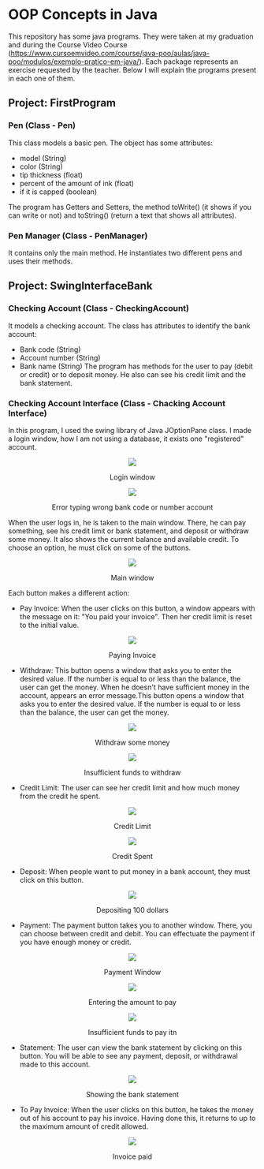 # OOP Concepts in Java
This repository has some java programs. They were taken at my graduation and during the Course Video Course (https://www.cursoemvideo.com/course/java-poo/aulas/java-poo/modulos/exemplo-pratico-em-java/). Each package represents an exercise requested by the teacher. Below I will explain the programs present in each one of them.
 
## Project: FirstProgram
### Pen (Class - Pen)
This class models a basic pen. The object has some attributes:
* model (String)
* color (String)
* tip thickness (float)
* percent of the amount of ink (float)
* if it is capped (boolean)

The program has Getters and Setters, the method toWrite() (it shows if you can write or not) and toString() (return a text that shows all attributes).

### Pen Manager (Class - PenManager)
It contains only the main method. He instantiates two different pens and uses their methods.

## Project: SwingInterfaceBank
### Checking Account (Class - CheckingAccount)
It models a checking account. The class has attributes to identify the bank account: 
* Bank code (String)
* Account number (String)
* Bank name (String)
The program has methods for the user to pay (debit or credit) or to deposit money. He also can see his credit limit and the bank statement.

### Checking Account Interface (Class - Chacking Account Interface)
In this program, I used the swing library of Java JOptionPane class. I made a login window, how I am not using a database, it exists one "registered" account. 


<p align="center"><div style="text-align:center"><img src="https://github.com/JuliazzeDantas/OOP-Java-Program/blob/master/SwingInterfaceBank/IMAGES/SwingBankProgram/LogIn.JPG" /></div><p align="center">
<p align="center">Login window<p align="center">

<p align="center"><div style="text-align:center"><img src="https://github.com/JuliazzeDantas/OOP-Java-Program/blob/master/SwingInterfaceBank/IMAGES/SwingBankProgram/LogInError.JPG" /></div><p align="center">
<p align="center">Error typing wrong bank code or number account<p align="center">

When the user logs in, he is taken to the main window. There, he can pay something, see his credit limit or bank statement, and deposit or withdraw some money. It also shows the current balance and available credit. To choose an option, he must click on some of the buttons.

<p align="center"><div style="text-align:center"><img src="https://github.com/JuliazzeDantas/OOP-Java-Program/blob/master/SwingInterfaceBank/IMAGES/SwingBankProgram/Account.JPG" /></div><p align="center">
<p align="center">Main window<p align="center">
 
 
 Each button makes a different action:
 * Pay Invoice: When the user clicks on this button, a window appears with the message on it: "You paid your invoice". Then her credit limit is reset to the initial value.
 
 <p align="center"><div style="text-align:center"><img src="https://github.com/JuliazzeDantas/OOP-Java-Program/blob/master/SwingInterfaceBank/IMAGES/SwingBankProgram/PayingInvoice.JPG" /></div><p align="center">
<p align="center">Paying Invoice<p align="center">
 
 * Withdraw: This button opens a window that asks you to enter the desired value. If the number is equal to or less than the balance, the user can get the money. When he doesn't have sufficient money in the account, appears an error message.This button opens a window that asks you to enter the desired value. If the number is equal to or less than the balance, the user can get the money.
 
  <p align="center"><div style="text-align:center"><img src="https://github.com/JuliazzeDantas/OOP-Java-Program/blob/master/SwingInterfaceBank/IMAGES/SwingBankProgram/Withdraw.JPG" /></div><p align="center">
<p align="center">Withdraw some money<p align="center">
 
  <p align="center"><div style="text-align:center"><img src="https://github.com/JuliazzeDantas/OOP-Java-Program/blob/master/SwingInterfaceBank/IMAGES/SwingBankProgram/Withdraw_ERROR.JPG" /></div><p align="center">
<p align="center">Insufficient funds to withdraw<p align="center">
 
 * Credit Limit: The user can see her credit limit and how much money from the credit he spent.
 
  <p align="center"><div style="text-align:center"><img src="https://github.com/JuliazzeDantas/OOP-Java-Program/blob/master/SwingInterfaceBank/IMAGES/SwingBankProgram/CreditLimit.JPG" /></div><p align="center">
<p align="center">Credit Limit<p align="center">

 <p align="center"><div style="text-align:center"><img src="https://github.com/JuliazzeDantas/OOP-Java-Program/blob/master/SwingInterfaceBank/IMAGES/SwingBankProgram/CreditSpent.JPG" /></div><p align="center">
<p align="center">Credit Spent<p align="center">
 
 * Deposit: When people want to put money in a bank account, they must click on this button.

 <p align="center"><div style="text-align:center"><img src="https://github.com/JuliazzeDantas/OOP-Java-Program/blob/master/SwingInterfaceBank/IMAGES/SwingBankProgram/Deposit.JPG" /></div><p align="center">
<p align="center">Depositing 100 dollars<p align="center">
 
 * Payment: The payment button takes you to another window. There, you can choose between credit and debit. You can effectuate the payment if you have enough money or credit. 

 <p align="center"><div style="text-align:center"><img src="https://github.com/JuliazzeDantas/OOP-Java-Program/blob/master/SwingInterfaceBank/IMAGES/SwingBankProgram/Payment.JPG" /></div><p align="center">
<p align="center">Payment Window<p align="center">
 
  <p align="center"><div style="text-align:center"><img src="https://github.com/JuliazzeDantas/OOP-Java-Program/blob/master/SwingInterfaceBank/IMAGES/SwingBankProgram/PaymentValue.JPG" /></div><p align="center">
<p align="center">Entering the amount to pay<p align="center">
 
  <p align="center"><div style="text-align:center"><img src="https://github.com/JuliazzeDantas/OOP-Java-Program/blob/master/SwingInterfaceBank/IMAGES/SwingBankProgram/PaymentValueError.JPG" /></div><p align="center">
<p align="center">Insufficient funds to pay itn<p align="center">
 
 * Statement: The user can view the bank statement by clicking on this button. You will be able to see any payment, deposit, or withdrawal made to this account.
 
  <p align="center"><div style="text-align:center"><img src="https://github.com/JuliazzeDantas/OOP-Java-Program/blob/master/SwingInterfaceBank/IMAGES/SwingBankProgram/Statement.JPG" /></div><p align="center">
<p align="center">Showing the bank statement<p align="center">
 
 * To Pay Invoice: When the user clicks on this button, he takes the money out of his account to pay his invoice. Having done this, it returns to up to the maximum amount of credit allowed.

 <p align="center"><div style="text-align:center"><img src="https://github.com/JuliazzeDantas/OOP-Java-Program/blob/master/SwingInterfaceBank/IMAGES/SwingBankProgram/PayingInvoice.JPG" /></div><p align="center">
<p align="center">Invoice paid<p align="center">
